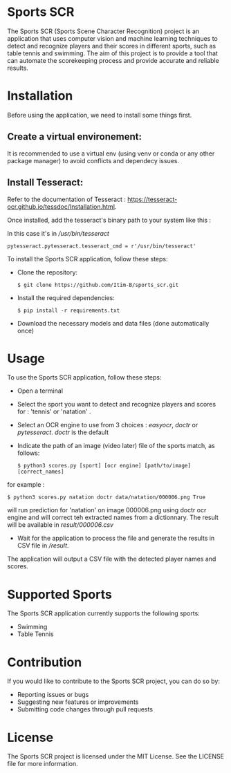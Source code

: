 # Sports SCR

The Sports SCR (Sports Scene Character Recognition) project is an application that uses computer vision and machine learning techniques to detect and recognize players and their scores in different sports, such as table tennis and swimming. The aim of this project is to provide a tool that can automate the scorekeeping process and provide accurate and reliable results.

# Installation

Before using the application, we need to install some things first.

## Create a virtual environement:

It is recommended to use a virtual env (using venv or conda or any other package manager) to avoid conflicts and dependecy issues.

## Install Tesseract:

Refer to the documentation of Tesseract : https://tesseract-ocr.github.io/tessdoc/Installation.html.

Once installed, add the tesseract's binary path to your system like this :

In this case it's in */usr/bin/tesseract*

```
pytesseract.pytesseract.tesseract_cmd = r'/usr/bin/tesseract'
```

To install the Sports SCR application, follow these steps:

- Clone the repository:

    ```console
    $ git clone https://github.com/Itim-B/sports_scr.git
    ```

- Install the required dependencies: 

    ```console
    $ pip install -r requirements.txt
    ```
- Download the necessary models and data files (done automatically once)

# Usage

To use the Sports SCR application, follow these steps:

- Open a terminal
- Select the sport you want to detect and recognize players and scores for : 'tennis' or 'natation' .
- Select an OCR engine to use from 3 choices : *easyocr*, *doctr* or *pytesseract*. *doctr* is the default
- Indicate the path of an image (video later) file of the sports match, as follows:

    ```console
    $ python3 scores.py [sport] [ocr engine] [path/to/image] [correct_names]
    ```

for example : 

```console
$ python3 scores.py natation doctr data/natation/000006.png True
```

will run prediction for 'natation' on image 000006.png using doctr ocr engine and will correct teh extracted names from a dictionnary. The result will be available in *result/000006.csv*

- Wait for the application to process the file and generate the results in CSV file in */result*.

The application will output a CSV file with the detected player names and scores.

# Supported Sports

The Sports SCR application currently supports the following sports:

- Swimming
- Table Tennis

# Contribution

If you would like to contribute to the Sports SCR project, you can do so by:

- Reporting issues or bugs
- Suggesting new features or improvements
- Submitting code changes through pull requests

# License
The Sports SCR project is licensed under the MIT License. 
See the LICENSE file for more information.